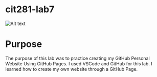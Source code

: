 # cit281-lab7

![Alt text](https://github.com/kbash-uo/cit281-lab7/assets/170210333/e34183fa-bf83-453c-98b7-daa9f2bff3e1)

# Purpose
The purpose of this lab was to practice creating my GitHub Personal Website Using GitHub Pages. I used VSCode and GitHub for this lab. I learned how to create my own website through a GitHub Page.
